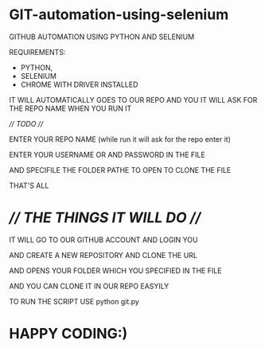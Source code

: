 # GIT-automation-using-selenium


GITHUB AUTOMATION USING PYTHON AND SELENIUM


REQUIREMENTS:
  * PYTHON,
  * SELENIUM
  * CHROME WITH DRIVER INSTALLED
  
  
 IT WILL AUTOMATICALLY GOES TO OUR REPO AND YOU IT WILL ASK FOR THE REPO NAME WHEN YOU RUN IT 
 
 *// TODO //*
 
 ENTER YOUR REPO NAME (while run it will ask for the repo enter it)
 
 ENTER YOUR USERNAME OR AND PASSWORD IN THE FILE
 
 AND SPECIFILE THE FOLDER PATHE TO OPEN TO CLONE THE FILE
 
 THAT'S ALL 
 
 # *// THE THINGS IT WILL DO //*
 
 
 
  IT WILL GO TO OUR GITHUB ACCOUNT AND LOGIN YOU 
 
 AND CREATE A NEW REPOSITORY AND CLONE THE URL
 
 AND OPENS YOUR FOLDER WHICH YOU SPECIFIED IN THE FILE 
 
 AND YOU CAN CLONE IT IN OUR REPO EASYILY 
  
  
 TO RUN THE SCRIPT USE python git.py
 
 
#  HAPPY CODING:)
   
